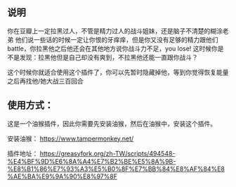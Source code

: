 

## 说明

你在豆瓣上一定拉黑过人，不管是精力过人的战斗姐妹，还是脑子不清楚的糊涂老弟
他们说一些话的时候一定让你恨的牙痒痒，但是你又没有足够的精力跟他们battle，你拉黑他之后他还会在其他地方说你战斗力不足，you lose! 这时候你是不是发现：拉黑他但是自己却没有爽到，不拉黑他还能一直跟你战斗？

这个时候你就适合使用这个插件了，你可以先暂时隐藏掉他，等到你觉得恢复能量之后再找他/她大战三百回合


## 使用方式：
这是一个油猴插件，因此你需要先安装油猴，然后在油猴中，安装这个插件。

安装油猴：
https://www.tampermonkey.net/

插件地址：
https://greasyfork.org/zh-TW/scripts/494548-%E4%BF%9D%E6%8A%A4%E7%B2%BE%E5%8A%9B-%E8%B1%86%E7%93%A3%E5%B0%8F%E7%BB%84%E8%AF%84%E8%AE%BA%E9%9A%90%E8%97%8F

 